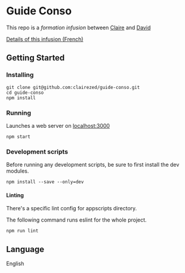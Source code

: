# Guide Conso

This repo is a *formation infusion* between [Claire](https://github.com/clairezed) and [David](https://github.com/DavidBruant)

[Details of this infusion (French)](infusion.md)

## Getting Started

### Installing

```
git clone git@github.com:clairezed/guide-conso.git
cd guide-conso
npm install
```

### Running

Launches a web server on [localhost:3000](localhost:3000)

```
npm start
```

### Development scripts

Before running any development scripts, be sure to first install the dev modules.

```
npm install --save --only=dev
```

#### Linting 

There's a specific lint config for appscripts directory.

The following command runs eslint for the whole project.

```
npm run lint
```  

## Language

English